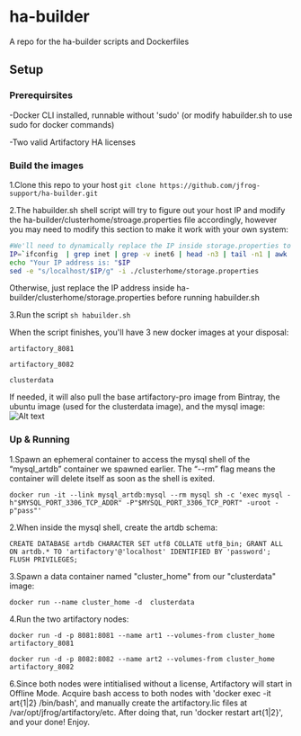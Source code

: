 # ha-builder
A repo for the ha-builder scripts and Dockerfiles

## Setup ##

### Prerequirsites ###
-Docker CLI installed, runnable without 'sudo' (or modify habuilder.sh to use sudo for docker commands) 

-Two valid Artifactory HA licenses

### Build the images ###
1.Clone this repo to your host
`git clone https://github.com/jfrog-support/ha-builder.git`

2.The habuilder.sh shell script will try to figure out your host IP and modify the ha-builder/clusterhome/stroage.properties file accordingly, however you may need to modify this section to make it work with your own system:
```bash
#We'll need to dynamically replace the IP inside storage.properties to the IP of this vagrant host
IP=`ifconfig  | grep inet | grep -v inet6 | head -n3 | tail -n1 | awk '{print $2}'`
echo "Your IP address is: "$IP
sed -e "s/localhost/$IP/g" -i ./clusterhome/storage.properties

```
Otherwise, just replace the IP address inside ha-builder/clusterhome/storage.properties before running habuilder.sh

3.Run the script `sh habuilder.sh`

When the script finishes, you'll have 3 new docker images at your disposal:

`artifactory_8081`

`artifactory_8082`
  
`clusterdata`


If needed, it will also pull the base artifactory-pro image from Bintray, the ubuntu image (used for the clusterdata image), and the mysql image:
![Alt text](https://s3-eu-west-1.amazonaws.com/uploads-eu.hipchat.com/19904/1162299/Yl2Ybjv5Ccm382L/images.png)

### Up & Running ###
1.Spawn an ephemeral container to access the mysql shell of the “mysql_artdb” container we spawned earlier. The “--rm” flag means the container will delete itself as soon as the shell is exited.

`docker run -it --link mysql_artdb:mysql --rm mysql sh -c 'exec mysql -h"$MYSQL_PORT_3306_TCP_ADDR" -P"$MYSQL_PORT_3306_TCP_PORT" -uroot -p"pass"'`

2.When inside the mysql shell, create the artdb schema:

`CREATE DATABASE artdb CHARACTER SET utf8 COLLATE utf8_bin;
GRANT ALL ON artdb.* TO 'artifactory'@'localhost' IDENTIFIED BY 'password';
FLUSH PRIVILEGES;`

3.Spawn a data container named "cluster_home" from our "clusterdata" image: 

`docker run --name cluster_home -d  clusterdata`

4.Run the two artifactory nodes:

`docker run -d -p 8081:8081 --name art1 --volumes-from cluster_home artifactory_8081`

`docker run -d -p 8082:8082 --name art2 --volumes-from cluster_home artifactory_8082`

6.Since both nodes were intitialised without a license, Artifactory will start in Offline Mode. Acquire bash access to both nodes with 'docker exec -it art{1|2} /bin/bash', and manually create the artifactory.lic files at /var/opt/jfrog/artifactory/etc. After doing that, run 'docker restart art{1|2}', and your done! Enjoy.

